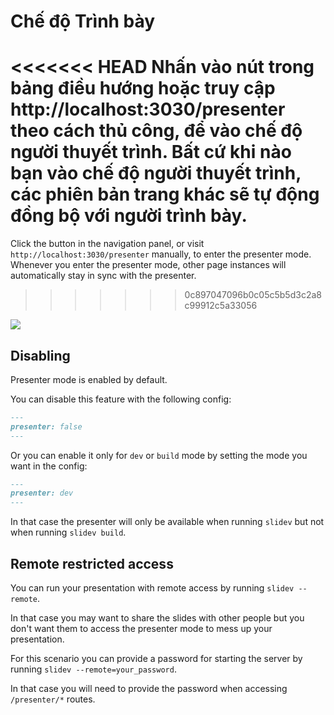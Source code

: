 # Chế độ Trình bày

<<<<<<< HEAD
Nhấn vào nút <carbon-user-speaker class="inline-icon-btn"/> trong bảng điều hướng hoặc truy cập http://localhost:3030/presenter theo cách thủ công, để vào chế độ người thuyết trình. Bất cứ khi nào bạn vào chế độ người thuyết trình, các phiên bản trang khác sẽ tự động đồng bộ với người trình bày.
=======
Click the <carbon-user-speaker class="inline-icon-btn"/> button in the navigation panel, or visit `http://localhost:3030/presenter` manually, to enter the presenter mode. Whenever you enter the presenter mode, other page instances will automatically stay in sync with the presenter.
>>>>>>> 0c897047096b0c05c5b5d3c2a8c99912c5a33056

![](/screenshots/presenter-mode.png)

## Disabling

Presenter mode is enabled by default.

You can disable this feature with the following config:

```md
---
presenter: false
---
```

Or you can enable it only for `dev` or `build` mode by setting the mode you want in the config:
```md
---
presenter: dev
---
```
In that case the presenter will only be available when running `slidev` but not when running `slidev build`.

## Remote restricted access

You can run your presentation with remote access by running `slidev --remote`.

In that case you may want to share the slides with other people but you don't want them to access the presenter mode to mess up your presentation.

For this scenario you can provide a password for starting the server by running `slidev --remote=your_password`.

In that case you will need to provide the password when accessing `/presenter/*` routes.
